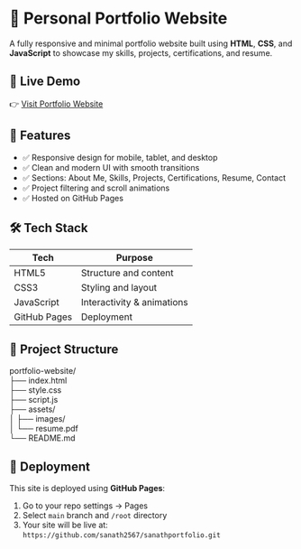 # 💼 Personal Portfolio Website

A fully responsive and minimal portfolio website built using **HTML**, **CSS**, and **JavaScript** to showcase my skills, projects, certifications, and resume.

## 🔗 Live Demo
👉 [Visit Portfolio Website](https://sriramsanath.netlify.app/)

## 📌 Features

- ✅ Responsive design for mobile, tablet, and desktop
- ✅ Clean and modern UI with smooth transitions
- ✅ Sections: About Me, Skills, Projects, Certifications, Resume, Contact
- ✅ Project filtering and scroll animations
- ✅ Hosted on GitHub Pages

## 🛠️ Tech Stack

| Tech         | Purpose                    |
|--------------|----------------------------|
| HTML5        | Structure and content      |
| CSS3         | Styling and layout         |
| JavaScript   | Interactivity & animations |
| GitHub Pages | Deployment                 |

## 📂 Project Structure

portfolio-website/  
├── index.html  
├── style.css  
├── script.js  
├── assets/  
│   ├── images/  
│   └── resume.pdf  
└── README.md



## 🚀 Deployment

This site is deployed using **GitHub Pages**:

1. Go to your repo settings → Pages
2. Select `main` branch and `/root` directory
3. Your site will be live at: `https://github.com/sanath2567/sanathportfolio.git`



